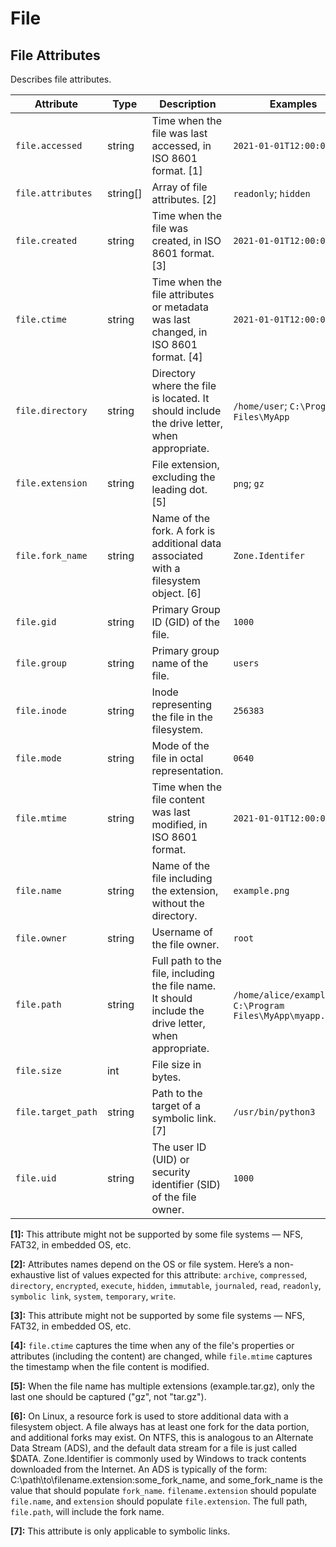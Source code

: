 <!--- Hugo front matter used to generate the website version of this page:
--->

<!-- NOTE: THIS FILE IS AUTOGENERATED. DO NOT EDIT BY HAND. -->
<!-- see templates/registry/markdown/attribute_namespace.md.j2 -->

# File

## File Attributes

Describes file attributes.

| Attribute          | Type     | Description                                                                                           | Examples                                                      | Stability                                                        |
| ------------------ | -------- | ----------------------------------------------------------------------------------------------------- | ------------------------------------------------------------- | ---------------------------------------------------------------- |
| `file.accessed`    | string   | Time when the file was last accessed, in ISO 8601 format. [1]                                         | `2021-01-01T12:00:00Z`                                        | ![Experimental](https://img.shields.io/badge/-experimental-blue) |
| `file.attributes`  | string[] | Array of file attributes. [2]                                                                         | `readonly`; `hidden`                                          | ![Experimental](https://img.shields.io/badge/-experimental-blue) |
| `file.created`     | string   | Time when the file was created, in ISO 8601 format. [3]                                               | `2021-01-01T12:00:00Z`                                        | ![Experimental](https://img.shields.io/badge/-experimental-blue) |
| `file.ctime`       | string   | Time when the file attributes or metadata was last changed, in ISO 8601 format. [4]                   | `2021-01-01T12:00:00Z`                                        | ![Experimental](https://img.shields.io/badge/-experimental-blue) |
| `file.directory`   | string   | Directory where the file is located. It should include the drive letter, when appropriate.            | `/home/user`; `C:\Program Files\MyApp`                        | ![Experimental](https://img.shields.io/badge/-experimental-blue) |
| `file.extension`   | string   | File extension, excluding the leading dot. [5]                                                        | `png`; `gz`                                                   | ![Experimental](https://img.shields.io/badge/-experimental-blue) |
| `file.fork_name`   | string   | Name of the fork. A fork is additional data associated with a filesystem object. [6]                  | `Zone.Identifer`                                              | ![Experimental](https://img.shields.io/badge/-experimental-blue) |
| `file.gid`         | string   | Primary Group ID (GID) of the file.                                                                   | `1000`                                                        | ![Experimental](https://img.shields.io/badge/-experimental-blue) |
| `file.group`       | string   | Primary group name of the file.                                                                       | `users`                                                       | ![Experimental](https://img.shields.io/badge/-experimental-blue) |
| `file.inode`       | string   | Inode representing the file in the filesystem.                                                        | `256383`                                                      | ![Experimental](https://img.shields.io/badge/-experimental-blue) |
| `file.mode`        | string   | Mode of the file in octal representation.                                                             | `0640`                                                        | ![Experimental](https://img.shields.io/badge/-experimental-blue) |
| `file.mtime`       | string   | Time when the file content was last modified, in ISO 8601 format.                                     | `2021-01-01T12:00:00Z`                                        | ![Experimental](https://img.shields.io/badge/-experimental-blue) |
| `file.name`        | string   | Name of the file including the extension, without the directory.                                      | `example.png`                                                 | ![Experimental](https://img.shields.io/badge/-experimental-blue) |
| `file.owner`       | string   | Username of the file owner.                                                                           | `root`                                                        | ![Experimental](https://img.shields.io/badge/-experimental-blue) |
| `file.path`        | string   | Full path to the file, including the file name. It should include the drive letter, when appropriate. | `/home/alice/example.png`; `C:\Program Files\MyApp\myapp.exe` | ![Experimental](https://img.shields.io/badge/-experimental-blue) |
| `file.size`        | int      | File size in bytes.                                                                                   |                                                               | ![Experimental](https://img.shields.io/badge/-experimental-blue) |
| `file.target_path` | string   | Path to the target of a symbolic link. [7]                                                            | `/usr/bin/python3`                                            | ![Experimental](https://img.shields.io/badge/-experimental-blue) |
| `file.uid`         | string   | The user ID (UID) or security identifier (SID) of the file owner.                                     | `1000`                                                        | ![Experimental](https://img.shields.io/badge/-experimental-blue) |

**[1]:** This attribute might not be supported by some file systems — NFS, FAT32, in embedded OS, etc.

**[2]:** Attributes names depend on the OS or file system. Here’s a non-exhaustive list of values expected for this attribute: `archive`, `compressed`, `directory`, `encrypted`, `execute`, `hidden`, `immutable`, `journaled`, `read`, `readonly`, `symbolic link`, `system`, `temporary`, `write`.

**[3]:** This attribute might not be supported by some file systems — NFS, FAT32, in embedded OS, etc.

**[4]:** `file.ctime` captures the time when any of the file's properties or attributes (including the content) are changed, while `file.mtime` captures the timestamp when the file content is modified.

**[5]:** When the file name has multiple extensions (example.tar.gz), only the last one should be captured ("gz", not "tar.gz").

**[6]:** On Linux, a resource fork is used to store additional data with a filesystem object. A file always has at least one fork for the data portion, and additional forks may exist.
On NTFS, this is analogous to an Alternate Data Stream (ADS), and the default data stream for a file is just called $DATA. Zone.Identifier is commonly used by Windows to track contents downloaded from the Internet. An ADS is typically of the form: C:\path\to\filename.extension:some_fork_name, and some_fork_name is the value that should populate `fork_name`. `filename.extension` should populate `file.name`, and `extension` should populate `file.extension`. The full path, `file.path`, will include the fork name.

**[7]:** This attribute is only applicable to symbolic links.
